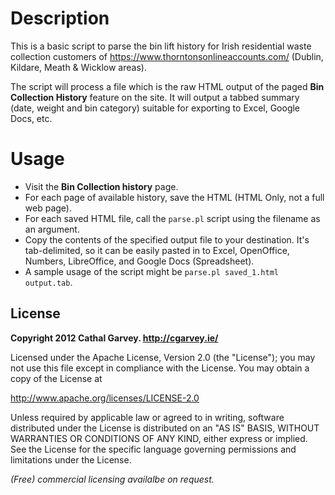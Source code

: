 Description
===========
This is a basic script to parse the bin lift history for Irish residential waste collection customers of https://www.thorntonsonlineaccounts.com/ (Dublin, Kildare, Meath & Wicklow areas).

The script will process a file which is the raw HTML output of the paged **Bin Collection History** feature on the site. It will output a tabbed summary (date, weight and bin category) suitable for exporting to Excel, Google Docs, etc.

Usage
=====
*  Visit the **Bin Collection history** page.
*  For each page of available history, save the HTML (HTML Only, not a full web page).
*  For each saved HTML file, call the `parse.pl` script using the filename as an argument.
*  Copy the contents of the specified output file to your destination. It's tab-delimited, so it can be easily pasted in to Excel, OpenOffice, Numbers, LibreOffice, and Google Docs (Spreadsheet).
*  A sample usage of the script might be `parse.pl saved_1.html output.tab`.

License
-------
**Copyright 2012 Cathal Garvey. http://cgarvey.ie/**

Licensed under the Apache License, Version 2.0 (the "License"); you may not use this file except in compliance with the License. You may obtain a copy of the License at

http://www.apache.org/licenses/LICENSE-2.0

Unless required by applicable law or agreed to in writing, software distributed under the License is distributed on an "AS IS" BASIS, WITHOUT WARRANTIES OR CONDITIONS OF ANY KIND, either express or implied. See the License for the specific language governing permissions and limitations under the License.

*(Free) commercial licensing availalbe on request.*
